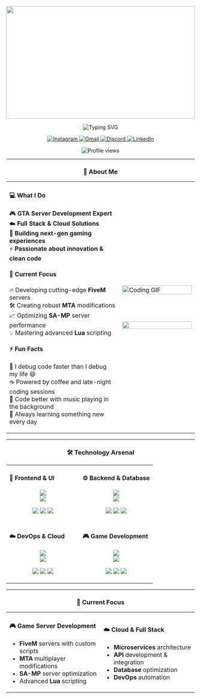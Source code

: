 <div align="center">

<!-- Header com gradiente animado -->
<img width="100%" height="300" src="https://capsule-render.vercel.app/api?type=waving&color=gradient&customColorList=6,11,20&height=300&section=header&text=Jonas%20🚀&fontSize=70&fontColor=fff&animation=twinkling&fontAlignY=40&desc=Full%20Stack%20Developer%20%7C%20Cloud%20Ecosystem%20Specialist&descAlignY=60&descAlign=50"/>

<!-- Typing animation -->
<p align="center">
  <img src="https://readme-typing-svg.herokuapp.com/?font=Fira+Code&size=22&duration=4000&pause=1000&color=6366F1&center=true&vCenter=true&multiline=true&width=600&height=80&lines=💻+Building+the+future+with+code;🌟+Passionate+about+innovation;🎮+GTA+Server+Development+Expert;☁️+Cloud+%26+Full+Stack+Enthusiast" alt="Typing SVG" />
</p>

<!-- Social badges com hover effects -->
<p align="center">
  <a href="https://instagram.com/jonaszxv7_" target="_blank">
    <img src="https://img.shields.io/badge/Instagram-E4405F?style=for-the-badge&logo=instagram&logoColor=white&labelColor=000000" alt="Instagram"/>
  </a>
  <a href="mailto:cjonasxz@gmail.com" target="_blank">
    <img src="https://img.shields.io/badge/Gmail-EA4335?style=for-the-badge&logo=gmail&logoColor=white&labelColor=000000" alt="Gmail"/>
  </a>
  <a href="https://discord.com/users/shawty.rjz" target="_blank">
    <img src="https://img.shields.io/badge/Discord-5865F2?style=for-the-badge&logo=discord&logoColor=white&labelColor=000000" alt="Discord"/>
  </a>
  <a href="https://linkedin.com/in/jonasxz" target="_blank">
    <img src="https://img.shields.io/badge/LinkedIn-0077B5?style=for-the-badge&logo=linkedin&logoColor=white&labelColor=000000" alt="LinkedIn"/>
  </a>
</p>

<!-- Profile views counter -->
<p align="center">
  <img src="https://komarev.com/ghpvc/?username=devjonasxz&style=for-the-badge&color=6366f1&labelColor=000000" alt="Profile views" />
</p>

---

<!-- About section com design ultra moderno -->
### 🚀 About Me

<div align="center">

<table>
<tr>
<td width="60%">

#### 💻 What I Do
<p align="left">
🎮 <strong>GTA Server Development Expert</strong><br/>
☁️ <strong>Full Stack & Cloud Solutions</strong><br/>
🚀 <strong>Building next-gen gaming experiences</strong><br/>
⚡ <strong>Passionate about innovation & clean code</strong>
</p>

#### 🎯 Current Focus
<p align="left">
🔥 Developing cutting-edge <strong>FiveM</strong> servers<br/>
🛠️ Creating robust <strong>MTA</strong> modifications<br/>
📈 Optimizing <strong>SA-MP</strong> server performance<br/>
💡 Mastering advanced <strong>Lua</strong> scripting
</p>

#### ⚡ Fun Facts
<p align="left">
🐛 I debug code faster than I debug my life 😄<br/>
☕ Powered by coffee and late-night coding sessions<br/>
🎵 Code better with music playing in the background<br/>
🌟 Always learning something new every day
</p>

</td>
<td width="40%">

<img alt="Coding GIF" width="100%" src="https://raw.githubusercontent.com/abhisheknaiidu/abhisheknaiidu/master/code.gif">

<br/><br/>

<img src="https://github-readme-stats.vercel.app/api?username=devjonasxz&show_icons=true&theme=tokyonight&hide_border=true&count_private=true&bg_color=0D1117&title_color=6366F1&icon_color=6366F1&text_color=C9D1D9&card_width=300" width="100%"/>

</td>
</tr>
</table>

</div>

---

<!-- Tech stack ultra moderno com cards -->
### 🛠️ Technology Arsenal

<div align="center">

<table>
<tr>
<td width="50%">

#### 🎨 Frontend & UI
<p align="center">
  <img src="https://skillicons.dev/icons?i=js,ts,react,vue&theme=dark" /><br/>
  <img src="https://skillicons.dev/icons?i=html,css,tailwind,vite&theme=dark" />
</p>

<p align="center">
  <img src="https://img.shields.io/badge/JavaScript-F7DF1E?style=for-the-badge&logo=javascript&logoColor=black"/>
  <img src="https://img.shields.io/badge/React-61DAFB?style=for-the-badge&logo=react&logoColor=black"/>
  <img src="https://img.shields.io/badge/Vue.js-4FC08D?style=for-the-badge&logo=vue.js&logoColor=white"/>
</p>

</td>
<td width="50%">

#### ⚙️ Backend & Database
<p align="center">
  <img src="https://skillicons.dev/icons?i=nodejs,express,cs,dotnet&theme=dark" /><br/>
  <img src="https://skillicons.dev/icons?i=php,mysql,mongodb,redis&theme=dark" />
</p>

<p align="center">
  <img src="https://img.shields.io/badge/Node.js-339933?style=for-the-badge&logo=node.js&logoColor=white"/>
  <img src="https://img.shields.io/badge/C%23-239120?style=for-the-badge&logo=c-sharp&logoColor=white"/>
  <img src="https://img.shields.io/badge/MySQL-4479A1?style=for-the-badge&logo=mysql&logoColor=white"/>
</p>

</td>
</tr>
<tr>
<td width="50%">

#### ☁️ DevOps & Cloud
<p align="center">
  <img src="https://skillicons.dev/icons?i=aws,docker,kubernetes,git&theme=dark" /><br/>
  <img src="https://skillicons.dev/icons?i=github,vscode,postman,linux&theme=dark" />
</p>

<p align="center">
  <img src="https://img.shields.io/badge/AWS-232F3E?style=for-the-badge&logo=amazon-aws&logoColor=white"/>
  <img src="https://img.shields.io/badge/Docker-2496ED?style=for-the-badge&logo=docker&logoColor=white"/>
  <img src="https://img.shields.io/badge/Git-F05032?style=for-the-badge&logo=git&logoColor=white"/>
</p>

</td>
<td width="50%">

#### 🎮 Game Development
<p align="center">
  <img src="https://skillicons.dev/icons?i=lua,cpp,unity,unreal&theme=dark" /><br/>
  <img src="https://img.shields.io/badge/FiveM-000000?style=for-the-badge&logo=data:image/svg+xml;base64,PHN2ZyB3aWR0aD0iMjQiIGhlaWdodD0iMjQiIHZpZXdCb3g9IjAgMCAyNCAyNCIgZmlsbD0ibm9uZSIgeG1sbnM9Imh0dHA6Ly93d3cudzMub3JnLzIwMDAvc3ZnIj4KPHBhdGggZD0iTTEyIDJMMTMuMDkgOC4yNkwyMCA5TDEzLjA5IDE1Ljc0TDEyIDIyTDEwLjkxIDE1Ljc0TDQgOUwxMC45MSA4LjI2TDEyIDJaIiBmaWxsPSJ3aGl0ZSIvPgo8L3N2Zz4K&logoColor=white"/>
</p>

<p align="center">
  <img src="https://img.shields.io/badge/Lua-2C2D72?style=for-the-badge&logo=lua&logoColor=white"/>
  <img src="https://img.shields.io/badge/C++-00599C?style=for-the-badge&logo=c%2B%2B&logoColor=white"/>
  <img src="https://img.shields.io/badge/Unity-000000?style=for-the-badge&logo=unity&logoColor=white"/>
</p>

</td>
</tr>
</table>

</div>

---

<!-- Current Focus com design cards -->
### 🎯 Current Focus

<div align="center">

<table>
<tr>
<td width="50%">

#### 🎮 Game Server Development
- **FiveM** servers with custom scripts
- **MTA** multiplayer modifications  
- **SA-MP** server optimization
- Advanced **Lua** scripting

</td>
<td width="50%">

#### ☁️ Cloud & Full Stack
- **Microservices** architecture
- **API** development & integration
- **Database** optimization
- **DevOps** automation

</td>
</tr>
</table>

</div>

</div>
